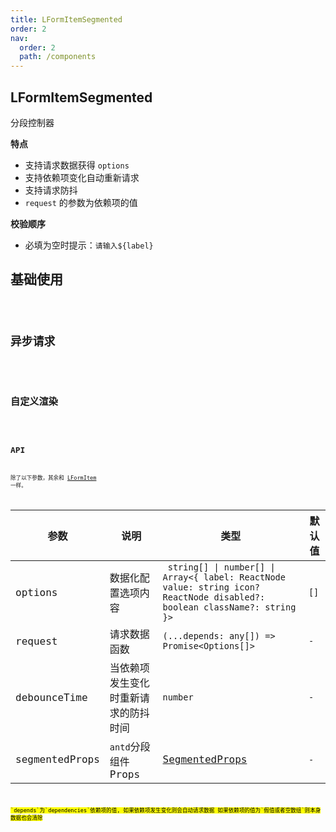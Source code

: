 ```yaml
---
title: LFormItemSegmented
order: 2
nav:
  order: 2
  path: /components
---
```


## LFormItemSegmented

分段控制器

**特点**

- 支持请求数据获得 `options`
- 支持依赖项变化自动重新请求
- 支持请求防抖
- `request` 的参数为依赖项的值

**校验顺序**

- 必填为空时提示：`请输入${label}`

## 基础使用

<code src='./demos/Demo1.tsx'>

## 异步请求

<code src='./demos/Demo2.tsx'>

## 自定义渲染

<code src='./demos/Demo3.tsx'>

## API

除了以下参数，其余和 [LFormItem](/components/form-item) 一样。

| 参数 | 说明 | 类型 | 默认值 |
| --- | --- | --- | --- |
| options | 数据化配置选项内容 | ` string[] \| number[] \| Array<{ label: ReactNode value: string icon? ReactNode disabled?: boolean className?: string }>` | `[]` |
| request | 请求数据函数 | `(...depends: any[]) => Promise<Options[]>` | `-` |
| debounceTime | 当依赖项发生变化时重新请求的防抖时间 | `number` | `-` |
| segmentedProps | `antd`分段组件 Props | [SegmentedProps](https://4x.ant.design/components/segmented-cn/#API) | `-` |

<mark>
`depends`为`dependencies`依赖项的值, 如果依赖项发生变化则会自动请求数据 如果依赖项的值为`假值或者空数组`则本身数据也会清除
<mark/>
